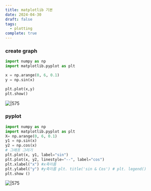 ```yaml
---
title: matplotlib 기본
date: 2024-04-30
draft: false
tags:
  - plotting
complete: true
---
```

### create graph
```python
import numpy as np
import matplotlib.pyplot as plt

x = np.arange(0, 6, 0.1)
y = np.sin(x)

plt.plot(x,y)
plt.show()
```
![|575](https://i.imgur.com/XBDzANZ.png)

### pyplot
```python
import numpy as np
import matplotlib.pyplot as plt
X= np.arange(0, 6, 0.1)  
y1 = np.sin(x)
y2 = np.cos(x)
# 그래프 그리기
plt.plot(x, y1, label="sin")
plt.plot(x, y2, linestyle="--", label="cos")
plt.xlabel("x") #x축이름
plt.ylabel("y") #y축이름 plt. title('sin & Cos') # plt. legend()
plt.show ()
```

![|575](https://i.imgur.com/1z4gVuw.png)

